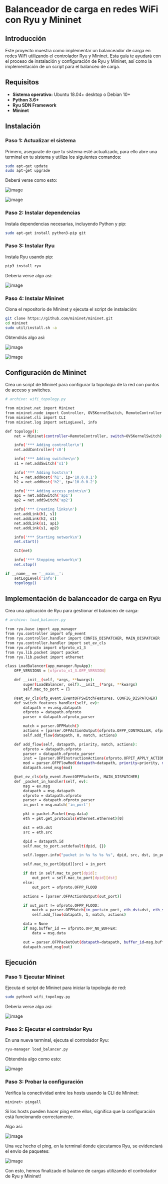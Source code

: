 # Balanceador de carga en redes WiFi con Ryu y Mininet 

## Introducción 

Este proyecto muestra como implementar un balanceador de carga en redes WiFi utilizando el controlador Ryu y Mininet. Esta guía te ayudará con el proceso de instalación y 
configuración de Ryu y Mininet, así como la implementación de un script para el balanceo de carga. 

## Requisitos

- **Sistema operativo:** Ubuntu 18.04+ desktop o Debian 10+
- **Python 3.6+**
- **Ryu SDN Framework**
- **Mininet**

## Instalación

### **Paso 1:** Actualizar el sistema

Primero, asegurate de que tu sistema esté actualizado, para ello abre una terminal en tu sistema y utiliza los siguientes comandos:

```bash
sudo apt-get update
sudo apt-get upgrade
```

Deberá verse como esto:

![image](https://github.com/Jose47Morales/BalanceDeCargasRyu/assets/149639682/d00f571c-3614-40d4-9037-bb727a28ea49)

![image](https://github.com/Jose47Morales/BalanceDeCargasRyu/assets/149639682/9054d02f-4bb4-4531-b690-4c7df1569ff3)

### **Paso 2:** Instalar dependencias

Instala dependencias necesarias, incluyendo Python y pip:

```bash
sudo apt-get install python3-pip git
```

### **Paso 3:** Instalar Ryu

Instala Ryu usando pip:

```bash
pip3 install ryu
```

Debería verse algo así:

![image](https://github.com/Jose47Morales/BalanceDeCargasRyu/assets/149639682/43ae81e7-3a4e-4fe1-a7b1-605492c1c569)

### **Paso 4:** Instalar Mininet

Clona el repositorio de Mininet y ejecuta el script de instalación:

```bash
git clone https://github.com/mininet/mininet.git
cd mininet
sudo util/install.sh -a
```

Obtendrás algo así:

![image](https://github.com/Jose47Morales/BalanceDeCargasRyu/assets/149639682/570b90f0-1b09-428e-a935-a818ce32fb77)

![image](https://github.com/Jose47Morales/BalanceDeCargasRyu/assets/149639682/91080d7a-2546-45f3-b223-975d5ae08f31)

## Configuración de Mininet

Crea un script de Mininet para configurar la topología de la red con puntos de acceso y switches.

```bash
# archivo: wifi_topology.py

from mininet.net import Mininet
from mininet.node import Controller, OVSKernelSwitch, RemoteController
from mininet.cli import CLI
from mininet.log import setLogLevel, info

def topology():
    net = Mininet(controller=RemoteController, switch=OVSKernelSwitch)

    info('*** Adding controller\n')
    net.addController('c0')

    info('*** Adding switches\n')
    s1 = net.addSwitch('s1')

    info('*** Adding hosts\n')
    h1 = net.addHost('h1', ip='10.0.0.1')
    h2 = net.addHost('h2', ip='10.0.0.2')

    info('*** Adding access points\n')
    ap1 = net.addSwitch('ap1')
    ap2 = net.addSwitch('ap2')

    info('*** Creating links\n')
    net.addLink(h1, s1)
    net.addLink(h2, s1)
    net.addLink(s1, ap1)
    net.addLink(s1, ap2)

    info('*** Starting network\n')
    net.start()

    CLI(net)

    info('*** Stopping network\n')
    net.stop()

if __name__ == '__main__':
    setLogLevel('info')
    topology()
```

## Implementación de balanceador de carga en Ryu

Crea una aplicación de Ryu para gestionar el balanceo de carga:

```bash
# archivo: load_balancer.py

from ryu.base import app_manager
from ryu.controller import ofp_event
from ryu.controller.handler import CONFIG_DISPATCHER, MAIN_DISPATCHER
from ryu.controller.handler import set_ev_cls
from ryu.ofproto import ofproto_v1_3
from ryu.lib.packet import packet
from ryu.lib.packet import ethernet

class LoadBalancer(app_manager.RyuApp):
    OFP_VERSIONS = [ofproto_v1_3.OFP_VERSION]

    def __init__(self, *args, **kwargs):
        super(LoadBalancer, self).__init__(*args, **kwargs)
        self.mac_to_port = {}

    @set_ev_cls(ofp_event.EventOFPSwitchFeatures, CONFIG_DISPATCHER)
    def switch_features_handler(self, ev):
        datapath = ev.msg.datapath
        ofproto = datapath.ofproto
        parser = datapath.ofproto_parser

        match = parser.OFPMatch()
        actions = [parser.OFPActionOutput(ofproto.OFPP_CONTROLLER, ofproto.OFPCML_NO_BUFFER)]
        self.add_flow(datapath, 0, match, actions)

    def add_flow(self, datapath, priority, match, actions):
        ofproto = datapath.ofproto
        parser = datapath.ofproto_parser
        inst = [parser.OFPInstructionActions(ofproto.OFPIT_APPLY_ACTIONS, actions)]
        mod = parser.OFPFlowMod(datapath=datapath, priority=priority, match=match, instructions=inst)
        datapath.send_msg(mod)

    @set_ev_cls(ofp_event.EventOFPPacketIn, MAIN_DISPATCHER)
    def _packet_in_handler(self, ev):
        msg = ev.msg
        datapath = msg.datapath
        ofproto = datapath.ofproto
        parser = datapath.ofproto_parser
        in_port = msg.match['in_port']

        pkt = packet.Packet(msg.data)
        eth = pkt.get_protocols(ethernet.ethernet)[0]

        dst = eth.dst
        src = eth.src

        dpid = datapath.id
        self.mac_to_port.setdefault(dpid, {})

        self.logger.info("packet in %s %s %s %s", dpid, src, dst, in_port)

        self.mac_to_port[dpid][src] = in_port

        if dst in self.mac_to_port[dpid]:
            out_port = self.mac_to_port[dpid][dst]
        else:
            out_port = ofproto.OFPP_FLOOD

        actions = [parser.OFPActionOutput(out_port)]

        if out_port != ofproto.OFPP_FLOOD:
            match = parser.OFPMatch(in_port=in_port, eth_dst=dst, eth_src=src)
            self.add_flow(datapath, 1, match, actions)

        data = None
        if msg.buffer_id == ofproto.OFP_NO_BUFFER:
            data = msg.data

        out = parser.OFPPacketOut(datapath=datapath, buffer_id=msg.buffer_id, in_port=in_port, actions=actions, data=data)
        datapath.send_msg(out)
```

## Ejecución

### **Paso 1:** Ejecutar Mininet

Ejecuta el script de Mininet para iniciar la topología de red:

```bash
sudo python3 wifi_topology.py
```

Debería verse algo así:

![image](https://github.com/Jose47Morales/BalanceDeCargasRyu/assets/149639682/3cc609cb-c503-4f83-8078-61358f8d05c9)

### **Paso 2:** Ejecutar el controlador Ryu

En una nueva terminal, ejecuta el controlador Ryu:

```bash
ryu-manager load_balancer.py
```

Obtendrás algo como esto:

![image](https://github.com/Jose47Morales/BalanceDeCargasRyu/assets/149639682/9b289651-bc96-4a7c-841c-f9300e243b4e)

### **Paso 3:** Probar la configuración

Verifica la conectividad entre los hosts usando la CLI de Mininet:

```bash
mininet> pingall
```

Si los hosts pueden hacer ping entre ellos, significa que la configuración está funcionando correctamente.

Algo así:

![image](https://github.com/Jose47Morales/BalanceDeCargasRyu/assets/149639682/8a3de2d1-c536-4efb-89ef-d64ee7000508)

Una vez hecho el ping, en la terminal donde ejecutamos Ryu, se evidenciará el envio de paquetes:

![image](https://github.com/Jose47Morales/BalanceDeCargasRyu/assets/149639682/e7668069-dfbf-4f15-9e3d-54311cca2a30)

Con esto, hemos finalizado el balance de cargas utilizando el controlador de Ryu y Mininet!
